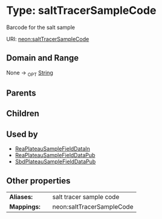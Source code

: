 
# Type: saltTracerSampleCode


Barcode for the salt sample

URI: [neon:saltTracerSampleCode](https://data.neonscience.org/saltTracerSampleCode)


## Domain and Range

None ->  <sub>OPT</sub> [String](types/String.md)

## Parents


## Children


## Used by

 * [ReaPlateauSampleFieldDataIn](ReaPlateauSampleFieldDataIn.md)
 * [ReaPlateauSampleFieldDataPub](ReaPlateauSampleFieldDataPub.md)
 * [SbdPlateauSampleFieldDataPub](SbdPlateauSampleFieldDataPub.md)

## Other properties

|  |  |  |
| --- | --- | --- |
| **Aliases:** | | salt tracer sample code |
| **Mappings:** | | neon:saltTracerSampleCode |

